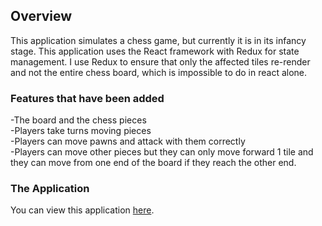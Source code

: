 ## Overview
This application simulates a chess game, but currently it is in its infancy stage. This application uses the React framework with Redux for state management. I use Redux to ensure that only the affected tiles re-render and not the entire chess board, which is impossible to do in react alone.

### Features that have been added
-The board and the chess pieces <br>
-Players take turns moving pieces <br>
-Players can move pawns and attack with them correctly <br>
-Players can move other pieces but they can only move forward 1 tile and they can move from one end of the board if they reach the other end.

### The Application
You can view this application [here](https://ryanarine.github.io/Chess/).
